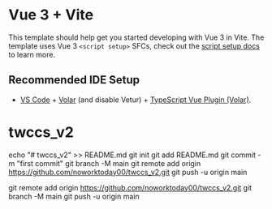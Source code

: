 # Vue 3 + Vite

This template should help get you started developing with Vue 3 in Vite. The template uses Vue 3 `<script setup>` SFCs, check out the [script setup docs](https://v3.vuejs.org/api/sfc-script-setup.html#sfc-script-setup) to learn more.

## Recommended IDE Setup

- [VS Code](https://code.visualstudio.com/) + [Volar](https://marketplace.visualstudio.com/items?itemName=Vue.volar) (and disable Vetur) + [TypeScript Vue Plugin (Volar)](https://marketplace.visualstudio.com/items?itemName=Vue.vscode-typescript-vue-plugin).
# twccs_v2

echo "# twccs_v2" >> README.md
git init
git add README.md
git commit -m "first commit"
git branch -M main
git remote add origin https://github.com/noworktoday00/twccs_v2.git
git push -u origin main

git remote add origin https://github.com/noworktoday00/twccs_v2.git
git branch -M main
git push -u origin main

